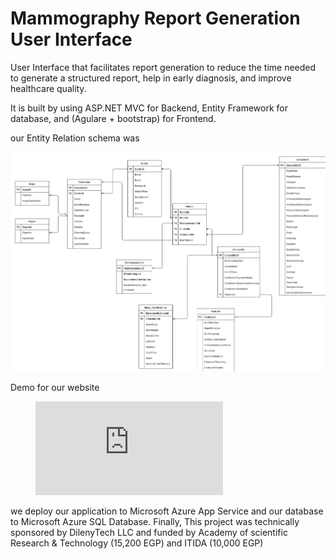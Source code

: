 # Mammography Report Generation User Interface
User Interface that facilitates report generation to reduce the time needed to generate a structured report, help in early diagnosis, and improve healthcare quality.

It is built by using ASP.NET MVC for Backend, Entity Framework for database, and (Agulare + bootstrap) for Frontend.

our Entity Relation schema was

![](./ReadMe/schema.png)

Demo for our website

<!-- ![](./ReadMe/Demo.mp4) -->
<figure class="video_container">
  <iframe src="https://drive.google.com/file/d/1gJlE3yskmN6LjUDZWJenRXtGzbzJRKBN/view" frameborder="0" allowfullscreen="true"> </iframe>
</figure>
we deploy our application to Microsoft Azure App Service and our database to Microsoft Azure SQL Database. Finally, This project was technically sponsored by DilenyTech LLC and funded by Academy of scientific Research & Technology (15,200 EGP) and ITIDA (10,000 EGP)
